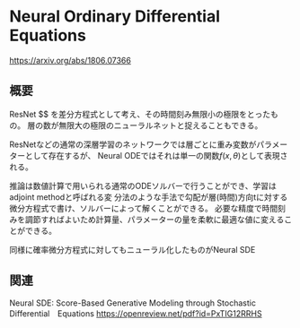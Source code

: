 # Neural Ordinary Differential Equations

https://arxiv.org/abs/1806.07366

## 概要
ResNet
$$
を差分方程式として考え、その時間刻み無限小の極限をとったもの。
層の数が無限大の極限のニューラルネットと捉えることもできる。

ResNetなどの通常の深層学習のネットワークでは層ごとに重み変数がパラメーターとして存在するが、
Neural ODEではそれは単一の関数$f(x,\theta)$として表現される。

推論は数値計算で用いられる通常のODEソルバーで行うことができ、学習はadjoint methodと呼ばれる変
分法のような手法で勾配が層(時間)方向tに対する微分方程式で書け、ソルバーによって解くことができる。
必要な精度で時間刻みを調節すればよいため計算量、パラメーターの量を柔軟に最適な値に変えることができる。

同様に確率微分方程式に対してもニューラル化したものがNeural SDE

## 関連
Neural SDE: Score-Based Generative Modeling through Stochastic Differential　Equations 
https://openreview.net/pdf?id=PxTIG12RRHS
